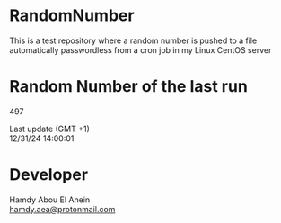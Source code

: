 # RandomNumber    
This is a test repository where a random number is pushed to a file automatically passwordless from a cron job in my Linux CentOS server    
# Random Number of the last run   
497
      
Last update (GMT +1)    
12/31/24 14:00:01
# Developer    
Hamdy Abou El Anein   
hamdy.aea@protonmail.com
